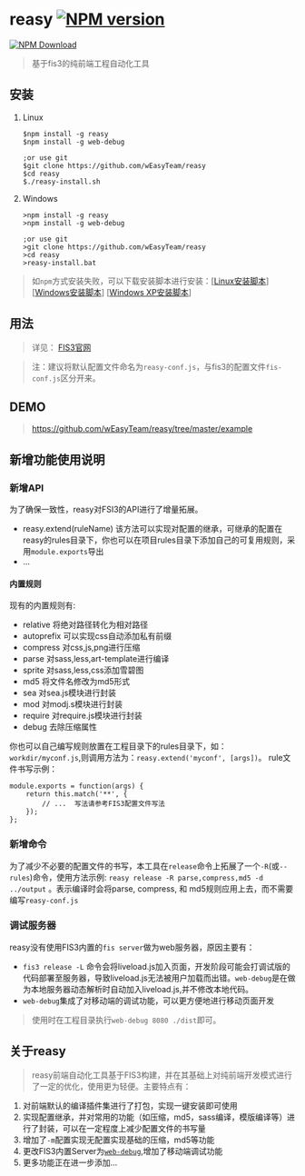 # reasy  [![NPM version](https://badge.fury.io/js/reasy.png)](https://www.npmjs.org/package/reasy)

[![NPM Download](https://nodei.co/npm-dl/reasy.png?months=1)](https://www.npmjs.org/package/reasy)

> 基于fis3的纯前端工程自动化工具



## 安装

 1. Linux

        $npm install -g reasy
        $npm install -g web-debug
        
        ;or use git
        $git clone https://github.com/wEasyTeam/reasy
        $cd reasy
        $./reasy-install.sh
  
 2. Windows
     
        >npm install -g reasy
        >npm install -g web-debug
        
        ;or use git
        >git clone https://github.com/wEasyTeam/reasy
        >cd reasy
        >reasy-install.bat

 > 如`npm`方式安装失败，可以下载安装脚本进行安装：[[Linux安装脚本](https://raw.githubusercontent.com/wEasyTeam/reasy/master/reasy-install.sh)]   [[Windows安装脚本](https://raw.githubusercontent.com/wEasyTeam/reasy/master/reasy-install.bat)]  [[Windows XP安装脚本](https://raw.githubusercontent.com/wEasyTeam/reasy/master/reasy-install-xp.bat)]

## 用法

> 详见： [FIS3官网](http://fis.baidu.com/)

> 注：建议将默认配置文件命名为`reasy-conf.js`，与fis3的配置文件`fis-conf.js`区分开来。


## DEMO
> https://github.com/wEasyTeam/reasy/tree/master/example

## 新增功能使用说明

### 新增API

 为了确保一致性，reasy对FSI3的API进行了增量拓展。

 * reasy.extend(ruleName)
   该方法可以实现对配置的继承，可继承的配置在reasy的rules目录下，你也可以在项目rules目录下添加自己的可复用规则，采用`module.exports`导出
 * ...
 

#### 内置规则

现有的内置规则有: 

* relative 将绝对路径转化为相对路径
* autoprefix  可以实现css自动添加私有前缀
* compress 对css,js,png进行压缩
* parse 对sass,less,art-template进行编译
* sprite 对sass,less,css添加雪碧图
* md5 将文件名修改为md5形式
* sea 对sea.js模块进行封装
* mod 对modj.s模块进行封装
* require 对require.js模块进行封装
* debug 去除压缩属性

你也可以自己编写规则放置在工程目录下的rules目录下，如：`workdir/myconf.js`,则调用方法为：`reasy.extend('myconf', [args])`。
rule文件书写示例：
```
module.exports = function(args) {
    return this.match('**', {
        // ...  写法请参考FIS3配置文件写法
    });
};
```


### 新增命令

 为了减少不必要的配置文件的书写，本工具在`release`命令上拓展了一个`-R`(或`--rules`)命令，使用方法示例: `reasy release -R parse,compress,md5 -d ../output` 。表示编译时会将parse, compress, 和 md5规则应用上去，而不需要编写`reasy-conf.js`


### 调试服务器
reasy没有使用FIS3内置的`fis server`做为web服务器，原因主要有：

* `fis3 release -L` 命令会将liveload.js加入页面，开发阶段可能会打调试版的代码部署至服务器，导致liveload.js无法被用户加载而出错。`web-debug`是在做为本地服务器动态解析时自动加入liveload.js,并不修改本地代码。
* `web-debug`集成了对移动端的调试功能，可以更方便地进行移动页面开发

> 使用时在工程目录执行`web-debug 8080 ./dist`即可。
  


## 关于reasy

> reasy前端自动化工具基于FIS3构建，并在其基础上对纯前端开发模式进行了一定的优化，使用更为轻便。主要特点有：

 1. 对前端默认的编译插件集进行了打包，实现一键安装即可使用
 2. 实现配置继承，并对常用的功能（如压缩，md5，sass编译，模版编译等）进行了封装，可以在一定程度上减少配置文件的书写量
 3. 增加了`-m`配置实现无配置实现基础的压缩，md5等功能
 4. 更改FIS3内置Server为[`web-debug`](https://github.com/lwdgit/web-debug/),增加了移动端调试功能
 5. 更多功能正在进一步添加...

    
    
